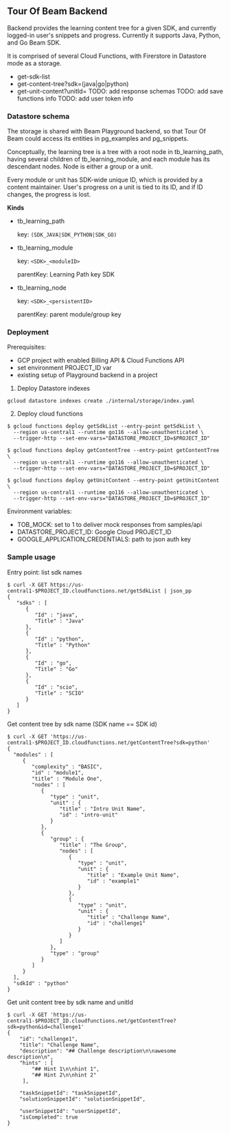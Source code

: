 <!--
 Licensed under the Apache License, Version 2.0 (the "License");
 you may not use this file except in compliance with the License.
 You may obtain a copy of the License at

     http://www.apache.org/licenses/LICENSE-2.0

 Unless required by applicable law or agreed to in writing, software
 distributed under the License is distributed on an "AS IS" BASIS,
 WITHOUT WARRANTIES OR CONDITIONS OF ANY KIND, either express or implied.
 See the License for the specific language governing permissions and
 limitations under the License.
-->

## Tour Of Beam Backend

Backend provides the learning content tree for a given SDK,
and currently logged-in user's snippets and progress.
Currently it supports Java, Python, and Go Beam SDK.

It is comprised of several Cloud Functions, with Firerstore in Datastore mode as a storage.
* get-sdk-list
* get-content-tree?sdk=(java|go|python)
* get-unit-content?unitId=<id>
TODO: add response schemas
TODO: add save functions info
TODO: add user token info

### Datastore schema

The storage is shared with Beam Playground backend, so that Tour Of Beam could access its entities in
pg_examples and pg_snippets.

Conceptually, the learning tree is a tree with a root node in tb_learning_path,
having several children of tb_learning_module, and each module has its descendant nodes.
Node is either a group or a unit.

Every module or unit has SDK-wide unique ID, which is provided by a content maintainer.
User's progress on a unit is tied to its ID, and if ID changes, the progress is lost.

__Kinds__
- tb_learning_path

  key: `(SDK_JAVA|SDK_PYTHON|SDK_GO)`

- tb_learning_module

  key: `<SDK>_<moduleID>`

  parentKey: Learning Path key SDK

- tb_learning_node

  key: `<SDK>_<persistentID>`

  parentKey: parent module/group key


### Deployment
Prerequisites:
 - GCP project with enabled Billing API & Cloud Functions API
 - set environment PROJECT_ID var
 - existing setup of Playground backend in a project

1. Deploy Datastore indexes
```
gcloud datastore indexes create ./internal/storage/index.yaml
```

2. Deploy cloud functions
```
$ gcloud functions deploy getSdkList --entry-point getSdkList \
  --region us-central1 --runtime go116 --allow-unauthenticated \
  --trigger-http --set-env-vars="DATASTORE_PROJECT_ID=$PROJECT_ID"

$ gcloud functions deploy getContentTree --entry-point getContentTree \
  --region us-central1 --runtime go116 --allow-unauthenticated \
  --trigger-http --set-env-vars="DATASTORE_PROJECT_ID=$PROJECT_ID"

$ gcloud functions deploy getUnitContent --entry-point getUnitContent \
  --region us-central1 --runtime go116 --allow-unauthenticated \
  --trigger-http --set-env-vars="DATASTORE_PROJECT_ID=$PROJECT_ID"
```

Environment variables:
- TOB_MOCK: set to 1 to deliver mock responses from samples/api
- DATASTORE_PROJECT_ID: Google Cloud PROJECT_ID
- GOOGLE_APPLICATION_CREDENTIALS: path to json auth key

### Sample usage

Entry point: list sdk names
```
$ curl -X GET https://us-central1-$PROJECT_ID.cloudfunctions.net/getSdkList | json_pp
{
   "sdks" : [
      {
         "Id" : "java",
         "Title" : "Java"
      },
      {
         "Id" : "python",
         "Title" : "Python"
      },
      {
         "Id" : "go",
         "Title" : "Go"
      },
      {
         "Id" : "scio",
         "Title" : "SCIO"
      }
   ]
}
```

Get content tree by sdk name (SDK name == SDK id)
```
$ curl -X GET 'https://us-central1-$PROJECT_ID.cloudfunctions.net/getContentTree?sdk=python'
{
  "modules" : [
     {
        "complexity" : "BASIC",
        "id" : "module1",
        "title" : "Module One",
        "nodes" : [
           {
              "type" : "unit",
              "unit" : {
                 "title" : "Intro Unit Name",
                 "id" : "intro-unit"
              }
           },
           {
              "group" : {
                 "title" : "The Group",
                 "nodes" : [
                    {
                       "type" : "unit",
                       "unit" : {
                          "title" : "Example Unit Name",
                          "id" : "example1"
                       }
                    },
                    {
                       "type" : "unit",
                       "unit" : {
                          "title" : "Challenge Name",
                          "id" : "challenge1"
                       }
                    }
                 ]
              },
              "type" : "group"
           }
        ]
     }
  ],
  "sdkId" : "python"
}
```


Get unit content tree by sdk name and unitId
```
$ curl -X GET 'https://us-central1-$PROJECT_ID.cloudfunctions.net/getContentTree?sdk=python&id=challenge1'
{
    "id": "challenge1",
    "title": "Challenge Name",
    "description": "## Challenge description\n\nawesome description\n",
    "hints" : [
        "## Hint 1\n\nhint 1",
        "## Hint 2\n\nhint 2"
     ],

    "taskSnippetId": "taskSnippetId",
    "solutionSnippetId": "solutionSnippetId",

    "userSnippetId": "userSnippetId",
    "isCompleted": true
}
```
